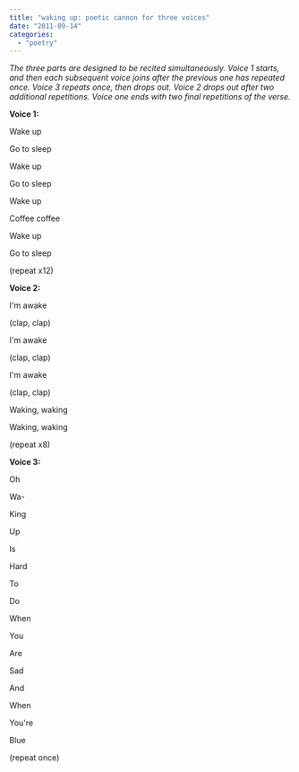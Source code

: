 ```yaml
---
title: "waking up: poetic cannon for three voices"
date: "2011-09-14"
categories: 
  - "poetry"
---
```


_The three parts are designed to be recited simultaneously. Voice 1 starts, and then each subsequent voice joins after the previous one has repeated once. Voice 3 repeats once, then drops out. Voice 2 drops out after two additional repetitions. Voice one ends with two final repetitions of the verse._  
  
**Voice 1:**

Wake up

Go to sleep

Wake up

Go to sleep

Wake up

Coffee coffee

Wake up

Go to sleep

(repeat x12)

**Voice 2:**

I'm awake

(clap, clap)

I'm awake

(clap, clap)

I'm awake

(clap, clap)

Waking, waking

Waking, waking

(repeat x8)

**Voice 3:**

Oh

Wa-

King

Up

Is

Hard

To

Do

When

You

Are

Sad

And

When

You're

Blue

(repeat once)
